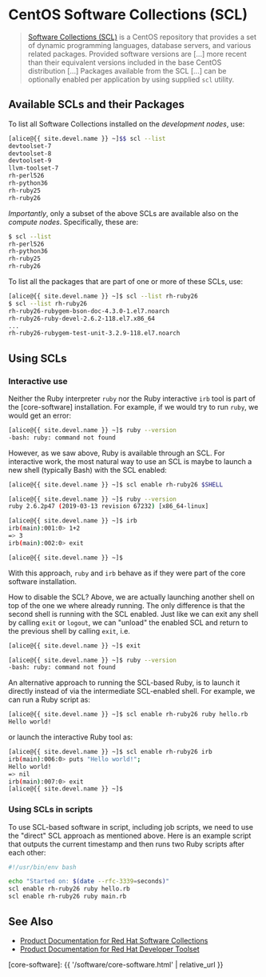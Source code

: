 # CentOS Software Collections (SCL)

> [Software Collections (SCL)](https://en.wikipedia.org/wiki/CentOS#Add-ons_releases) is a CentOS repository that provides a set of dynamic programming languages, database servers, and various related packages. Provided software versions are [...] more recent than their equivalent versions included in the base CentOS distribution [...]  Packages available from the SCL [...] can be optionally enabled per application by using supplied `scl` utility.


## Available SCLs and their Packages

To list all Software Collections installed on the _development nodes_, use:

```sh
[alice@{{ site.devel.name }} ~]$$ scl --list
devtoolset-7
devtoolset-8
devtoolset-9
llvm-toolset-7
rh-perl526
rh-python36
rh-ruby25
rh-ruby26
```

_Importantly_, only a subset of the above SCLs are available also on the _compute nodes_. Specifically, these are:
```sh
$ scl --list
rh-perl526
rh-python36
rh-ruby25
rh-ruby26
```


To list all the packages that are part of one or more of these SCLs, use:

```sh
[alice@{{ site.devel.name }} ~]$ scl --list rh-ruby26
$ scl --list rh-ruby26
rh-ruby26-rubygem-bson-doc-4.3.0-1.el7.noarch
rh-ruby26-ruby-devel-2.6.2-118.el7.x86_64
...
rh-ruby26-rubygem-test-unit-3.2.9-118.el7.noarch
```


## Using SCLs

### Interactive use

Neither the Ruby interpreter `ruby` nor the Ruby interactive `irb` tool is part of the [core-software] installation.  For example, if we would try to run `ruby`, we would get an error:

```sh
[alice@{{ site.devel.name }} ~]$ ruby --version
-bash: ruby: command not found
```

However, as we saw above, Ruby is available through an SCL.  For interactive work, the most natural way to use an SCL is maybe to launch a new shell (typically Bash) with the SCL enabled:

```sh
[alice@{{ site.devel.name }} ~]$ scl enable rh-ruby26 $SHELL

[alice@{{ site.devel.name }} ~]$ ruby --version
ruby 2.6.2p47 (2019-03-13 revision 67232) [x86_64-linux]

[alice@{{ site.devel.name }} ~]$ irb
irb(main):001:0> 1+2
=> 3
irb(main):002:0> exit

[alice@{{ site.devel.name }} ~]$ 
```

With this approach, `ruby` and `irb` behave as if they were part of the core software installation.

How to disable the SCL?  Above, we are actually launching another shell on top of the one we where already running.  The only difference is that the second shell is running with the SCL enabled.  Just like we can exit any shell by calling `exit` or `logout`, we can "unload" the enabled SCL and return to the previous shell by calling `exit`, i.e.

```sh
[alice@{{ site.devel.name }} ~]$ exit

[alice@{{ site.devel.name }} ~]$ ruby --version
-bash: ruby: command not found
```


An alternative approach to running the SCL-based Ruby, is to launch it directly instead of via the intermediate SCL-enabled shell.  For example, we can run a Ruby script as:

```sh
[alice@{{ site.devel.name }} ~]$ scl enable rh-ruby26 ruby hello.rb
Hello world!
```

or launch the interactive Ruby tool as:

```sh
[alice@{{ site.devel.name }} ~]$ scl enable rh-ruby26 irb
irb(main):006:0> puts "Hello world!";
Hello world!
=> nil
irb(main):007:0> exit
[alice@{{ site.devel.name }} ~]$ 
```


### Using SCLs in scripts

To use SCL-based software in script, including job scripts, we need to use the "direct" SCL approach as mentioned above.  Here is an example script that outputs the current timestamp and then runs two Ruby scripts after each other:

```sh
#!/usr/bin/env bash

echo "Started on: $(date --rfc-3339=seconds)"
scl enable rh-ruby26 ruby hello.rb
scl enable rh-ruby26 ruby main.rb
```



## See Also

* [Product Documentation for Red Hat Software Collections](https://access.redhat.com/documentation/en-us/red_hat_software_collections/)
* [Product Documentation for Red Hat Developer Toolset](https://access.redhat.com/documentation/en-us/red_hat_developer_toolset/)


[core-software]: {{ '/software/core-software.html' | relative_url }}
